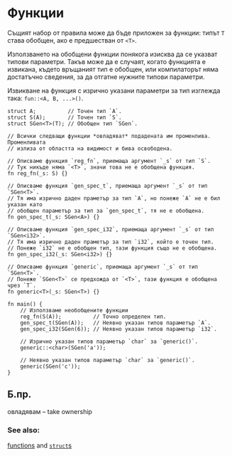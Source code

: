 # Функции

Същият набор от правила може да бъде приложен за функции: типът `T` става
обобщен, ако е предшестван от `<T>`.

Използването на обобщени функции понякога изисква да се указват типови
параметри. Такъв може да е случаят, когато функцията е извикана, където
връщаният тип е обобщен, или компилаторът няма достатъчно сведения, за да
отгатне нужните типови параметри.

Извикване на функция с изрично указани параметри за тип изглежда така:
`fun::<A, B, ...>()`.

```rust,editable
struct A;          // Точен тип `A`.
struct S(A);       // Точен тип `S`.
struct SGen<T>(T); // Обобщен тип `SGen`.

// Всички следващи функции *овладяват* подадената им променлива. Променливата
// излиза от областта на видимост и бива освободена.

// Описваме функция `reg_fn`, приемаща аргумент `_s` от тип `S`.
// Тук никъде няма `<T>`, значи това не е обобщена функция.
fn reg_fn(_s: S) {}

// Описваме функция `gen_spec_t`, приемаща аргумент `_s` от тип `SGen<T>`.
// Тя има изрично даден праметър за тип `A`, но понеже `A` не е бил указан като
// обобщен параметър за тип за `gen_spec_t`, тя не е обобщена.
fn gen_spec_t(_s: SGen<A>) {}

// Описваме функция `gen_spec_i32`, приемаща аргумент `_s` от тип `SGen<i32>`.
// Тя има изрично даден праметър за тип `i32`, който е точен тип.
// Понеже `i32` не е обобщен тип, тази функция също не е обобщена.
fn gen_spec_i32(_s: SGen<i32>) {}

// Описваме функция `generic`, приемаща аргумент `_s` от тип `SGen<T>`.
// Понеже `SGen<T>` се предхожда от `<T>`, тази функция е обобщена чрез `T`.
fn generic<T>(_s: SGen<T>) {}

fn main() {
    // Използваме необобщените функции
    reg_fn(S(A));          // Точно определен тип.
    gen_spec_t(SGen(A));   // Неявно указан типов параметър `A`.
    gen_spec_i32(SGen(6)); // Неявно указан типов параметър `i32`.

    // Изрично указан типов параметър `char` за `generic()`.
    generic::<char>(SGen('a'));

    // Неявно указан типов параметър `char` за `generic()`.
    generic(SGen('c'));
}
```

## Б.пр.

овладявам – take ownership

### See also:

[functions][fn] and [`struct`s][structs]

[fn]: ../fn.md
[structs]: ../custom_types/structs.md
